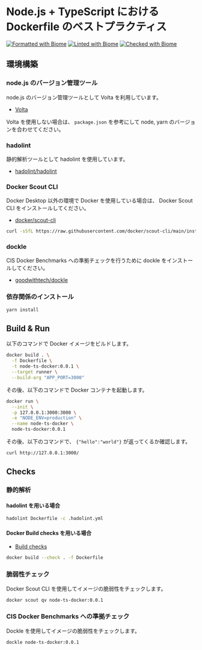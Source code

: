 # Node.js + TypeScript における Dockerfile のベストプラクティス

[![Formatted with Biome](https://img.shields.io/badge/Formatted_with-Biome-60a5fa?style=flat&logo=biome)](https://biomejs.dev/)
[![Linted with Biome](https://img.shields.io/badge/Linted_with-Biome-60a5fa?style=flat&logo=biome)](https://biomejs.dev)
[![Checked with Biome](https://img.shields.io/badge/Checked_with-Biome-60a5fa?style=flat&logo=biome)](https://biomejs.dev)

## 環境構築

### node.js のバージョン管理ツール

node.js のバージョン管理ツールとして Volta を利用しています。

- [Volta](https://volta.sh/)

Volta を使用しない場合は、 `package.json` を参考にして node, yarn のバージョンを合わせてください。

### hadolint

静的解析ツールとして hadolint を使用しています。

- [hadolint/hadolint](https://github.com/hadolint/hadolint)

### Docker Scout CLI

Docker Desktop 以外の環境で Docker を使用している場合は、 Docker Scout CLI をインストールしてください。

- [docker/scout-cli](https://github.com/docker/scout-cli)

```bash
curl -sSfL https://raw.githubusercontent.com/docker/scout-cli/main/install.sh | sh -s --
```

### dockle

CIS Docker Benchmarks への準拠チェックを行うために dockle をインストールしてください。

- [goodwithtech/dockle](https://github.com/goodwithtech/dockle)

### 依存関係のインストール

```bash
yarn install
```

## Build & Run

以下のコマンドで Docker イメージをビルドします。

```bash
docker build . \
  -f Dockerfile \
  -t node-ts-docker:0.0.1 \
  --target runner \
  --build-arg "APP_PORT=3000"
```

その後、以下のコマンドで Docker コンテナを起動します。

```bash
docker run \
  --init \
  -p 127.0.0.1:3000:3000 \
  -e "NODE_ENV=production" \
  --name node-ts-docker \
  node-ts-docker:0.0.1
```

その後、以下のコマンドで、 `{"hello":"world"}` が返ってくるか確認します。

```bash
curl http://127.0.0.1:3000/
```

## Checks

### 静的解析

#### hadolint を用いる場合

```bash
hadolint Dockerfile -c .hadolint.yml
```

#### Docker Build checks を用いる場合

- [Build checks](https://docs.docker.com/build/checks/)

```bash
docker build --check . -f Dockerfile
```

### 脆弱性チェック

Docker Scout CLI を使用してイメージの脆弱性をチェックします。

```bash
docker scout qv node-ts-docker:0.0.1
```

### CIS Docker Benchmarks への準拠チェック

Dockle を使用してイメージの脆弱性をチェックします。

```bash
dockle node-ts-docker:0.0.1
```
